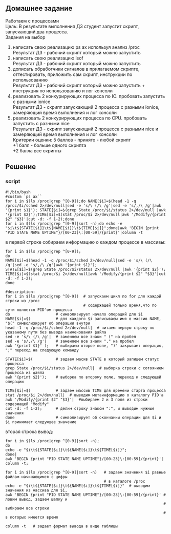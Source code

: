 ## Домашнее задание  
Работаем с процессами  
Цель: В результате выполнения ДЗ студент запустит скрипт, запускающий два процесса.  
Задания на выбор  
1) написать свою реализацию ps ax используя анализ /proc  
Результат ДЗ - рабочий скрипт который можно запустить  
2) написать свою реализацию lsof  
Результат ДЗ - рабочий скрипт который можно запустить  
3) дописать обработчики сигналов в прилагаемом скрипте, оттестировать, приложить сам скрипт, инструкции по использованию  
Результат ДЗ - рабочий скрипт который можно запустить + инструкция по использованию и лог консоли  
4) реализовать 2 конкурирующих процесса по IO. пробовать запустить с разными ionice  
Результат ДЗ - скрипт запускающий 2 процесса с разными ionice, замеряющий время выполнения и лог консоли  
5) реализовать 2 конкурирующих процесса по CPU. пробовать запустить с разными nice  
Результат ДЗ - скрипт запускающий 2 процесса с разными nice и замеряющий время выполнения и лог консоли  
Критерии оценки: 5 баллов - принято - любой скрипт  
+1 балл - больше одного скрипта  
+2 балла все скрипты  

## Решение  
### script 
```shell
#!/bin/bash
#custom `ps ax``
for i in $(ls /proc|grep ^[0-9]);do NAME[$i]=$(head -1 -q /proc/$i/sched 2>/dev/null|sed -e 's/\ (/\ /g'|sed -e 's/,/\ /g'|awk '{print $1}'); STATE[$i]=$(grep State /proc/$i/status 2>/dev/null |awk '{print $2}');TIME[$i]=$(stat /proc/$i 2>/dev/null|awk '/Modify/{print $2" "$3}'|cut -d: -f 1-2);done
for i in $(ls /proc|grep ^[0-9]|sort -n);do echo -e "$i\t${STATE[$i]}\t${NAME[$i]}\t${TIME[$i]}";done|awk 'BEGIN {print "PID STATE NAME UPTIME"}/[00-23]\:[00-59]/{print}'|column -t
```
в первой строке собираем информацию о каждом процессе в массивы:
```shell
for i in $(ls /proc|grep ^[0-9]);
do 
NAME[$i]=$(head -1 -q /proc/$i/sched 2>/dev/null|sed -e 's/\ (/\ /g'|sed -e 's/,/\ /g'|awk '{print $1}');
STATE[$i]=$(grep State /proc/$i/status 2>/dev/null |awk '{print $2}');
TIME[$i]=$(stat /proc/$i 2>/dev/null|awk '/Modify/{print $2" "$3}'|cut -d: -f 1-2);
done

#description:
for i in $(ls /proc|grep ^[0-9])  # запускаем цикл по for для каждой строки из /proc
                                  # содержащей только время,что по сути является PID'ом процесса
do                    # символизирует начало операций для $i
NAME[$i]=$(           # для каждого $i записываем имя в массив NAME, "$(" символизирует об операции внутри
head -1 -q /proc/$i/sched 2>/dev/null|  # читаем первую строку по указаному пути без вывода наименования файла
sed -e 's/\ (/\ /g'|  # заменяем все знаки " (" на пробел 
sed -e 's/,/\ /g'|    # заменяем все знаки "," на пробел
awk '{print $1}' );   # выбираем второе поле, ")" закрывает операцию, ";" переход на следующую команду

STATE[$i]=$(          # задаем масив STATE в который запишем статус процесса
grep State /proc/$i/status 2>/dev/null|  # выборка строки с сотоянием процесса из файла
awk '{print $2}');    # выборка по второму полю, переход к следующей операции

TIME[$i]=$(           # задаем массив TIME для времени старта процесса
stat /proc/$i 2>/dev/null|  # выводим метаинформацию о каталогу PID'a 
awk '/Modify/{print $2" "$3}'|  #выбираем 2 и 3 поля из строки содержащей "Modify"
cut -d: -f 1-2);      # делим строку знаком ":", и выводим нужные значения
done                  # cимволизирует об окончании операции для $i и $i принимает следующее значение
```
вторая строка вывод:
```shell
for i in $(ls /proc|grep ^[0-9]|sort -n);
do 
echo -e "$i\t${STATE[$i]}\t${NAME[$i]}\t${TIME[$i]}";
done|
awk 'BEGIN {print "PID STATE NAME UPTIME"}/[00-23]\:[00-59]/{print}'|
column -t;

for i in $(ls /proc|grep ^[0-9]|sort -n)   # задаем значения $i равные файлам начинающимся с цифры 
                                           # в каталоге /proc 
echo -e "$i\t${STATE[$i]}\t${NAME[$i]}\t${TIME[$i]}"  # выводим значения из массива для $i, 
awk 'BEGIN {print "PID STATE NAME UPTIME"}/[00-23]\:[00-59]/{print}' # ловим вывод, задаем шапку и
                                                                     # выбираем все строки 
                                                                     # в которых имеется время

column -t   # задает формат вывода в виде таблицы
```

